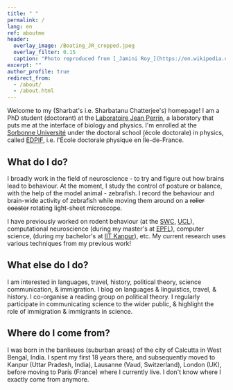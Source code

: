 ```yaml
---
title: " "
permalink: /
lang: en
ref: aboutme
header:
  overlay_image: /Boating_JR_cropped.jpeg
  overlay_filter: 0.15
  caption: "Photo reproduced from [_Jamini Roy_](https://en.wikipedia.org/wiki/Jamini_Roy)'s Wikipedia page"
excerpt: ""
author_profile: true
redirect_from: 
  - /about/
  - /about.html
---
```

Welcome to my (Sharbat's i.e. Sharbatanu Chatterjee's) homepage! I am a PhD student (doctorant) at the [Laboratoire Jean Perrin](https://www.labojeanperrin.fr/), a laboratory that puts me at the interface of biology and physics. I'm enrolled at the [Sorbonne Université](https://www.sorbonne-universite.fr/) under the doctoral school (école doctorale) in physics, called [EDPIF](https://www.edpif.org/en/), i.e. l'École doctorale physique en Île-de-France.

What do I do?
------
I broadly work in the field of neuroscience - to try and figure out how brains lead to behaviour. At the moment, I study the control of posture or balance, with the help of the model animal - zebrafish. I record the behaviour and brain-wide activity of zebrafish while moving them around on a ~~roller coaster~~ rotating light-sheet microscope.

I have previously worked on rodent behaviour (at the [SWC](https://www.sainsburywellcome.org/), [UCL](https://www.ucl.ac.uk/)), computational neuroscience (during my master's at [EPFL](https://www.epfl.ch/en/)), computer science, (during my bachelor's at [IIT Kanpur](https://www.iitk.ac.in/)), etc. My current research uses various techniques from my previous work!

What else do I do?
------
I am interested in languages, travel, history, political theory, science communication, & immigration. I blog on languages & linguistics, travel, & history. I co-organise a reading group on political theory. I regularly participate in communicating science to the wider public, & highlight the role of immigration & immigrants in science.

Where do I come from?
------
I was born in the banlieues (suburban areas) of the city of Calcutta in West Bengal, India. I spent my first 18 years there, and subsequently moved to Kanpur (Uttar Pradesh, India), Lausanne (Vaud, Switzerland), London (UK), before moving to Paris (France) where I currently live. I don't know where I exactly come from anymore.